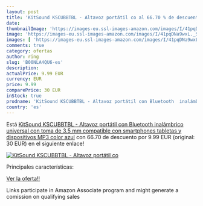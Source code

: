 ```yaml
---
layout: post
title: 'KitSound KSCUBBTBL - Altavoz portátil co al 66.70 % de descuento'
date: 
thumbnailImage: 'https://images-eu.ssl-images-amazon.com/images/I/41pqDNa9wxL._SL200_.jpg'
image: 'https://images-eu.ssl-images-amazon.com/images/I/41pqDNa9wxL._SL200_.jpg'
images: [ 'https://images-eu.ssl-images-amazon.com/images/I/41pqDNa9wxL._SL200_.jpg' ]
comments: true
category: ofertas
author: ring
slug: 'B00NLA4QU6-es'
description:
actualPrice: 9.99 EUR
currency: EUR
price: 9.99
comparePrice: 30 EUR
inStock: true
prodname: 'KitSound KSCUBBTBL - Altavoz portátil con Bluetooth  inalámbrico  universal  con toma de 3.5 mm compatible con smartphones  tabletas y dispositivos MP3  color azul'
country: 'es'
---
```


Está [KitSound KSCUBBTBL - Altavoz portátil con Bluetooth  inalámbrico  universal  con toma de 3.5 mm compatible con smartphones  tabletas y dispositivos MP3  color azul](https://www.amazon.es/dp/B00NLA4QU6/?tag=tolees-21) con 66.70 de descuento por 9.99 EUR (original: 30 EUR) en el siguiente enlace!

[![KitSound KSCUBBTBL - Altavoz portátil co](https://images-eu.ssl-images-amazon.com/images/I/41pqDNa9wxL._SL200_.jpg)](https://www.amazon.es/dp/B00NLA4QU6/?tag=tolees-21)

Principales características:


[Ver la oferta!!](https://www.amazon.es/dp/B00NLA4QU6/?tag=tolees-21)

Links participate in Amazon Associate program and might generate a comission on qualifying sales


